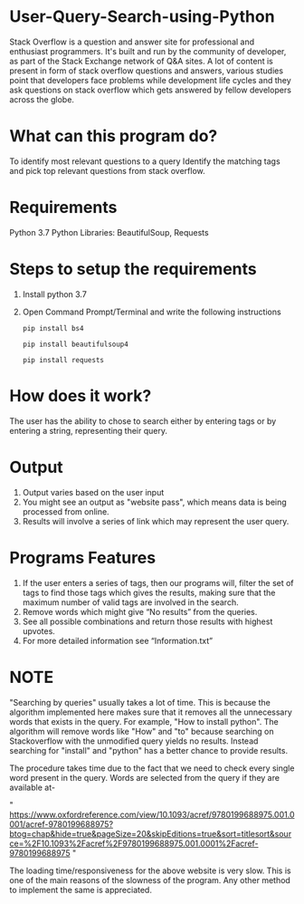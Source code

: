 # User-Query-Search-using-Python
Stack Overflow is a question and answer site for professional and enthusiast programmers. It's built and run by the community of developer, as part of the Stack Exchange network of Q&amp;A sites. A lot of content is present in form of stack overflow questions and answers, various studies point that developers face problems while development life cycles and they ask questions on stack overflow which gets answered by fellow developers across the globe.

# What can this program do?
To identify most relevant questions to a query
Identify the matching tags and pick top relevant questions from stack overflow.

# Requirements
Python 3.7
Python Libraries: BeautifulSoup, Requests

# Steps to setup the requirements
  1.	Install python 3.7
  2.	Open Command Prompt/Terminal and write the following instructions
  
            pip install bs4 
            
            pip install beautifulsoup4
            
            pip install requests
          
# How does it work? 

The user has the ability to chose to search either by entering tags or by entering a string, representing their query.

# Output
1. Output varies based on the user input
2. You might see an output as "website pass", which means data is being processed from online.
3. Results will involve a series of link which may represent the user query.


# Programs Features
1.	If the user enters a series of tags, then our programs will, filter the set of tags to find those tags which gives the results, making sure that the maximum number of valid tags are involved in the search.
2.	Remove words which might give “No results” from the queries.
3.	See all possible combinations and return those results with highest upvotes.
4.	For more detailed information see “Information.txt” 


# NOTE
"Searching by queries" usually takes a lot of time. This is because the algorithm implemented here makes sure that it removes all the unnecessary words that exists in the query. For example, "How to install python". The algorithm will remove words like "How" and "to" because searching on Stackoverflow with the unmodified query yields no results. Instead searching for "install" and "python" has a better chance to provide results.

The procedure takes time due to the fact that we need to check every single word present in the query. Words are selected from the query if they are available at-

" https://www.oxfordreference.com/view/10.1093/acref/9780199688975.001.0001/acref-9780199688975?btog=chap&hide=true&pageSize=20&skipEditions=true&sort=titlesort&source=%2F10.1093%2Facref%2F9780199688975.001.0001%2Facref-9780199688975 "

The loading time/responsiveness for the above website is very slow. This is one of the main reasons of the slowness of the program.
Any other method to implement the same is appreciated.







